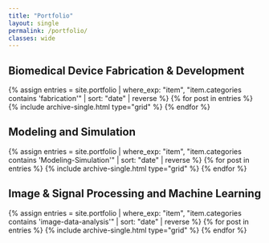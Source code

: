 ```yaml
---
title: "Portfolio"
layout: single
permalink: /portfolio/
classes: wide
---
```


## Biomedical Device Fabrication & Development
<div class="entries-grid">
  {% assign entries = site.portfolio | where_exp: "item", "item.categories contains 'fabrication'" | sort: "date" | reverse %}
  {% for post in entries %}
    {% include archive-single.html type="grid" %}
  {% endfor %}
</div>

<div style="clear: both;"></div>   <!-- force new row -->

## Modeling and Simulation
<div class="entries-grid">
  {% assign entries = site.portfolio | where_exp: "item", "item.categories contains 'Modeling-Simulation'" | sort: "date" | reverse %}
  {% for post in entries %}
    {% include archive-single.html type="grid" %}
  {% endfor %}
</div>

## Image & Signal Processing and Machine Learning
<div class="entries-grid">
  {% assign entries = site.portfolio | where_exp: "item", "item.categories contains 'image-data-analysis'" | sort: "date" | reverse %}
  {% for post in entries %}
    {% include archive-single.html type="grid" %}
  {% endfor %}
</div>

